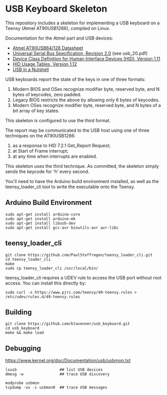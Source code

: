 USB Keyboard Skeleton
=====================
This repository includes a skeleton for implementing a USB keyboard
on a Teensy (Atmel AT90USB1286), compiled on Linux.

Documentation for the Atmel part and USB devices:

* [Atmel AT90USB64/128 Datasheet](www.atmel.com/images/doc7593.pdf)
* [Universal Serial Bus Specification, Revision 2.0](http://www.usb.org/developers/docs/usb20_docs/usb_20_033017.zip) (see usb_20.pdf)
* [Device Class Definition for Human Interface Devices (HID), Version 1.11](http://www.usb.org/developers/hidpage/HID1_11.pdf)
* [HID Usage Tables, Version 1.12](http://www.usb.org/developers/hidpage/Hut1_12v2.pdf)
* [USB in a Nutshell](https://www.beyondlogic.org/usbnutshell/usb1.shtml)


USB keyboards report the state of the keys in one of three formats:

1. Modern BIOS and OSes recognize modifier byte, reserved byte,
   and N bytes of keycodes, zero padded. 
2. Legacy BIOS restricts the above by allowing only 6 bytes of keycodes.
3. Modern OSes recognize modifier byte, reserved byte, and N bytes
   of a bit array of key states.

This skeleton is configured to use the third format.


The report may be communicated to the USB host using one of three techniques
on the AT90USB1286:

1. as a response to HID 7.2.1 Get\_Report Request;
2. at Start of Frame interrupt;
3. at any time when interrupts are enabled.

This skeleton uses the third technique.
As committed, the skeleton simply sends the keycode for 'h' every second.


You'll need to have the Arduino build environment installed, as well
as the teensy\_loader\_cli tool to write the executable onto the Teensy.


Arduino Build Environment
-------------------------

    sudo apt-get install arduino-core
    sudo apt-get install arduino-mk
    sudo apt-get install libusb-dev
    sudo apt-get install gcc-avr binutils-avr avr-libc

teensy\_loader\_cli
-------------------

    git clone https://github.com/PaulStoffregen/teensy_loader_cli.git
    cd teensy_loader_cli
    make
    sudo cp teensy_loader_cli /usr/local/bin/

teensy\_loader\_cli requires a UDEV rule to access the USB port without
root access.  You can install this directly by:

    sudo curl -s https://www.pjrc.com/teensy/49-teensy.rules > /etc/udev/rules.d/49-teensy.rules


Building
--------

    git clone https://github.com/ktavenner/usb_keyboard.git
    cd usb_keyboard
    make && make load

Debugging
---------

https://www.kernel.org/doc/Documentation/usb/usbmon.txt

    lsusb                   ## list USB devices
    dmesg -w                ## trace USB discovery

    modprobe usbmon
    tcpdump -xx -i usbmon0  ## trace USB messages
